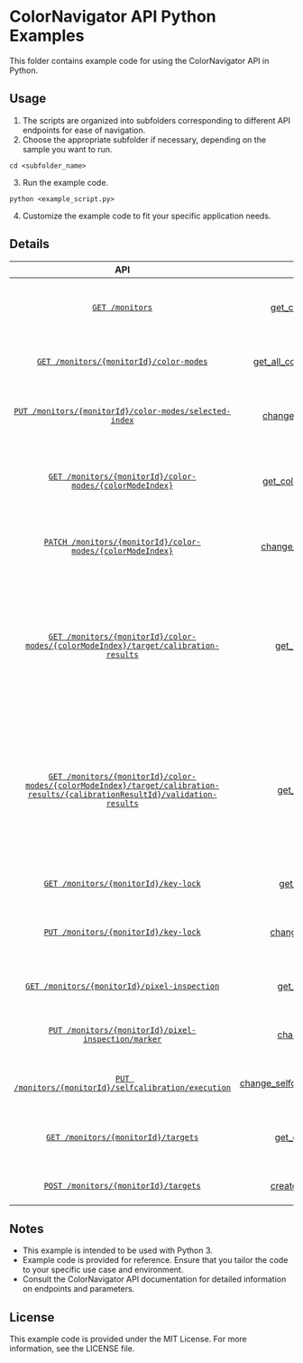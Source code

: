 # ColorNavigator API Python Examples

This folder contains example code for using the ColorNavigator API in Python.

## Usage

1. The scripts are organized into subfolders corresponding to different API endpoints for ease of navigation.
2. Choose the appropriate subfolder if necessary, depending on the sample you want to run.

```shell
cd <subfolder_name>
```

3. Run the example code.

```shell
python <example_script.py>
```

4. Customize the example code to fit your specific application needs.

## Details

| API | Example Code | Description |
| :--: | :--: | :--: |
| [`GET /monitors`](https://www.eizoglobal.com/products/coloredge/developer/reference/#operation/getMonitors) | [get_connected_monitors.py](./examples/get_connected_monitors.py) | Retrieves information about connected monitors. |
| [`GET /monitors/{monitorId}/color-modes`](https://www.eizoglobal.com/products/coloredge/developer/reference/#operation/getColorModes) | [get_all_color_modes_information.py](./examples/color-modes/get_all_color_modes_information.py) | Retrieves information about all color modes. |
| [`PUT /monitors/{monitorId}/color-modes/selected-index`](https://www.eizoglobal.com/products/coloredge/developer/reference/#operation/setSelectedColorModeIndex) | [change_current_color_mode.py](./examples/color-modes/change_current_color_mode.py) | Changes current color mode index to specified index. |
| [`GET /monitors/{monitorId}/color-modes/{colorModeIndex}`](https://www.eizoglobal.com/products/coloredge/developer/reference/#operation/getColotMode) | [get_color_mode_information.py](./examples/color-modes/get_color_mode_information.py) | Retrieves information about the color mode at the specified index. |
| [`PATCH /monitors/{monitorId}/color-modes/{colorModeIndex}`](https://www.eizoglobal.com/products/coloredge/developer/reference/#operation/updateColotMode) | [change_color_mode_settings.py](./examples/color-modes/change_color_mode_settings.py) | Modifies the settings of the specified color mode index. |
| [`GET /monitors/{monitorId}/color-modes/{colorModeIndex}/target/calibration-results`](https://www.eizoglobal.com/products/coloredge/developer/reference/#operation/getCalibrationResults) | [get_calibration_results.py](./examples/color-modes/get_calibration_results.py) | Retrieves all calibration result information associated with the calibration target which is applied to the specified index color mode. |
| [`GET /monitors/{monitorId}/color-modes/{colorModeIndex}/target/calibration-results/{calibrationResultId}/validation-results`](https://www.eizoglobal.com/products/coloredge/developer/reference/#operation/getValidationResults) | [get_validation_results.py](./examples/color-modes/get_validation_results.py) | Retrieves all validation results associated with the calibration result of calibration target which applied to the specified color mode index. |
| [`GET /monitors/{monitorId}/key-lock`](https://www.eizoglobal.com/products/coloredge/developer/reference/#operation/getKeyLockSetting) | [get_key_lock_setting.py](./examples/key-lock/get_key_lock_setting.py) | Retrieves current key lock settings. |
| [`PUT /monitors/{monitorId}/key-lock`](https://www.eizoglobal.com/products/coloredge/developer/reference/#operation/setKeyLockSetting) | [change_key_lock_setting.py](./examples/key-lock/change_key_lock_setting.py) | Changes the key lock setting with specified setting. |
| [`GET /monitors/{monitorId}/pixel-inspection`](https://www.eizoglobal.com/products/coloredge/developer/reference/#operation/getPixelInspection) | [get_pixel_information.py](./examples/pixel-inspection/get_pixel_information.py) | Retrieves pixel information of specified coordinate. |
| [`PUT /monitors/{monitorId}/pixel-inspection/marker`](https://www.eizoglobal.com/products/coloredge/developer/reference/#operation/setPixelInspectionMarker) | [change_marker_state.py](./examples/pixel-inspection/change_marker_state.py) | Changes the cross marker state of pixel inspection. |
| [`PUT /monitors/{monitorId}/selfcalibration/execution`](https://www.eizoglobal.com/products/coloredge/developer/reference/#operation/setSelfCalibrationExecution) | [change_selfcalibration_execution_state.py](./examples/selfcalibration/change_selfcalibration_execution_state.py) | Changes the SelfCalibration execution state. |
| [`GET /monitors/{monitorId}/targets`](https://www.eizoglobal.com/products/coloredge/developer/reference/#operation/getTargets) | [get_calibration_targets.py](./examples/targets/get_calibration_targets.py) | Retrieves information about all calibration targets. |
| [`POST /monitors/{monitorId}/targets`](https://www.eizoglobal.com/products/coloredge/developer/reference/#operation/createTarget) | [create_calibration_target.py](./examples/targets/create_calibration_target.py) | Creates a new calibration target. |

## Notes

- This example is intended to be used with Python 3.
- Example code is provided for reference. Ensure that you tailor the code to your specific use case and environment.
- Consult the ColorNavigator API documentation for detailed information on endpoints and parameters.

## License

This example code is provided under the MIT License. For more information, see the LICENSE file.

